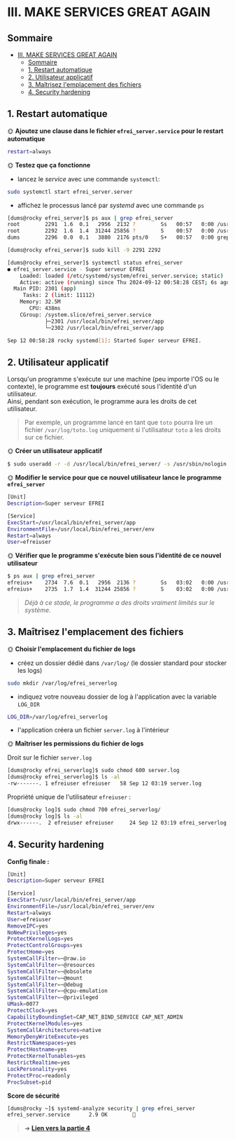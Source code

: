 # III. MAKE SERVICES GREAT AGAIN

## Sommaire

- [III. MAKE SERVICES GREAT AGAIN](#iii-make-services-great-again)
  - [Sommaire](#sommaire)
  - [1. Restart automatique](#1-restart-automatique)
  - [2. Utilisateur applicatif](#2-utilisateur-applicatif)
  - [3. Maîtrisez l'emplacement des fichiers](#3-maîtrisez-lemplacement-des-fichiers)
  - [4. Security hardening](#4-security-hardening)

## 1. Restart automatique

🌞 **Ajoutez une clause dans le fichier `efrei_server.service` pour le restart automatique**

```bash
restart=always
```

🌞 **Testez que ça fonctionne**

- lancez le *service* avec une commande `systemctl`:
```bash
sudo systemctl start efrei_server.server
```
- affichez le processus lancé par *systemd* avec une commande `ps`
 ```bash
[dums@rocky efrei_server]$ ps aux | grep efrei_server
root        2291  1.6  0.1   2956  2132 ?        Ss   00:57   0:00 /usr/local/bin/efrei_server/app
root        2292  1.6  1.4  31244 25856 ?        S    00:57   0:00 /usr/local/bin/efrei_server/app
dums        2296  0.0  0.1   3880  2176 pts/0    S+   00:57   0:00 grep --color=auto efrei_server

[dums@rocky efrei_server]$ sudo kill -9 2291 2292

[dums@rocky efrei_server]$ systemctl status efrei_server
● efrei_server.service - Super serveur EFREI
     Loaded: loaded (/etc/systemd/system/efrei_server.service; static)
     Active: active (running) since Thu 2024-09-12 00:58:28 CEST; 6s ago
   Main PID: 2301 (app)
      Tasks: 2 (limit: 11112)
     Memory: 32.5M
        CPU: 438ms
     CGroup: /system.slice/efrei_server.service
             ├─2301 /usr/local/bin/efrei_server/app
             └─2302 /usr/local/bin/efrei_server/app

Sep 12 00:58:28 rocky systemd[1]: Started Super serveur EFREI.
```
## 2. Utilisateur applicatif

Lorsqu'un programme s'exécute sur une machine (peu importe l'OS ou le contexte), le programme est **toujours** exécuté sous l'identité d'un utilisateur.  
Ainsi, pendant son exécution, le programme aura les droits de cet utilisateur.  

> Par exemple, un programme lancé en tant que `toto` pourra lire un fichier `/var/log/toto.log` uniquement si l'utilisateur `toto` a les droits sur ce fichier.

🌞 **Créer un utilisateur applicatif**

```bash
$ sudo useradd -r -d /usr/local/bin/efrei_server/ -s /usr/sbin/nologin efreiuser
```

🌞 **Modifier le service pour que ce nouvel utilisateur lance le programme `efrei_server`**

```bash
[Unit]
Description=Super serveur EFREI

[Service]
ExecStart=/usr/local/bin/efrei_server/app
EnvironmentFile=/usr/local/bin/efrei_server/env
Restart=always
User=efreiuser
```

🌞 **Vérifier que le programme s'exécute bien sous l'identité de ce nouvel utilisateur**

```bash
$ ps aux | grep efrei_server
efreius+    2734  7.6  0.1   2956  2136 ?        Ss   03:02   0:00 /usr/local/bin/efrei_server/app
efreius+    2735  1.7  1.4  31244 25856 ?        S    03:02   0:00 /usr/local/bin/efrei_server/app
```

> *Déjà à ce stade, le programme a des droits vraiment limités sur le système.*

## 3. Maîtrisez l'emplacement des fichiers

🌞 **Choisir l'emplacement du fichier de logs**

- créez un dossier dédié dans `/var/log/` (le dossier standard pour stocker les logs) 
```bash
sudo mkdir /var/log/efrei_serverlog 
```
- indiquez votre nouveau dossier de log à l'application avec la variable `LOG_DIR`
```bash
LOG_DIR=/var/log/efrei_serverlog 
```
- l'application créera un fichier `server.log` à l'intérieur

🌞 **Maîtriser les permissions du fichier de logs**

Droit sur le fichier ``server.log``
```bash
[dums@rocky efrei_serverlog]$ sudo chmod 600 server.log
[dums@rocky efrei_serverlog]$ ls -al
-rw-------. 1 efreiuser efreiuser   58 Sep 12 03:19 server.log
```

Propriété unique de l'utilisateur `efreiuser` :
```bash
[dums@rocky log]$ sudo chmod 700 efrei_serverlog/
[dums@rocky log]$ ls -al
drwx------.  2 efreiuser efreiuser     24 Sep 12 03:19 efrei_serverlog
```

## 4. Security hardening

 **Config finale :**

```bash
[Unit]
Description=Super serveur EFREI

[Service]
ExecStart=/usr/local/bin/efrei_server/app
EnvironmentFile=/usr/local/bin/efrei_server/env
Restart=always
User=efreiuser
RemoveIPC=yes
NoNewPrivileges=yes
ProtectKernelLogs=yes
ProtectControlGroups=yes
ProtectHome=yes
SystemCallFilter=~@raw.io
SystemCallFilter=~@resources
SystemCallFilter=~@obsolete
SystemCallFilter=~@mount
SystemCallFilter=~@debug
SystemCallFilter=~@cpu-emulation
SystemCallFilter=~@privileged
UMask=0077
ProtectClock=yes
CapabilityBoundingSet=CAP_NET_BIND_SERVICE CAP_NET_ADMIN
ProtectKernelModules=yes
SystemCallArchitectures=native
MemoryDenyWriteExecute=yes
RestrictNamespaces=yes
ProtectHostname=yes
ProtectKernelTunables=yes
RestrictRealtime=yes
LockPersonality=yes
ProtectProc=readonly
ProcSubset=pid
```

**Score de sécurité**
```bash
[dums@rocky ~]$ systemd-analyze security | grep efrei_server
efrei_server.service      2.9 OK        🙂
```

> ➜ [**Lien vers la partie 4**](../part4/readme.md)